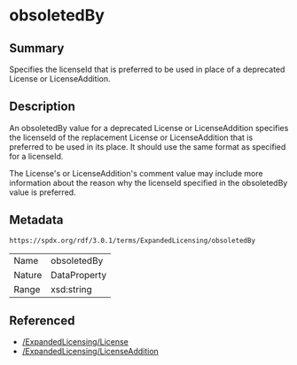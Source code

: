 <!-- Automatically generated by spec-parser v2.5.0 on 2024-08-10T18:46:28.607668+00:00 -->
<!-- SPDX-License-Identifier: Community-Spec-1.0 -->

# obsoletedBy

## Summary

Specifies the licenseId that is preferred to be used in place of a deprecated
License or LicenseAddition.


## Description

An obsoletedBy value for a deprecated License or LicenseAddition specifies
the licenseId of the replacement License or LicenseAddition that is preferred
to be used in its place. It should use the same format as specified for a
licenseId.

The License's or LicenseAddition's comment value may include more information
about the reason why the licenseId specified in the obsoletedBy value is
preferred.


## Metadata

`https://spdx.org/rdf/3.0.1/terms/ExpandedLicensing/obsoletedBy`


| | |
|---|---|
| Name | obsoletedBy |
| Nature | DataProperty |
| Range | xsd:string |




## Referenced

- [/ExpandedLicensing/License](../../ExpandedLicensing/Classes/License.md)
- [/ExpandedLicensing/LicenseAddition](../../ExpandedLicensing/Classes/LicenseAddition.md)

